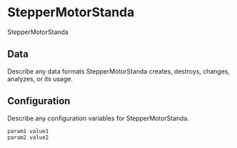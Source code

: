 # StepperMotorStanda

StepperMotorStanda

## Data

Describe any data formats StepperMotorStanda creates, destroys, changes, analyzes, or its usage.




## Configuration

Describe any configuration variables for StepperMotorStanda.

```
param1 value1
param2 value2
```
